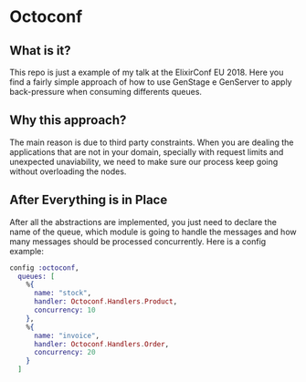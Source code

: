# Octoconf

## What is it?
This repo is just a example of my talk at the ElixirConf EU 2018. 
Here you find a fairly simple approach of how to use GenStage e GenServer to apply
back-pressure when consuming differents queues.

## Why this approach?
The main reason is due to third party constraints. When you are dealing the applications
that are not in your domain, specially with request limits and unexpected unaviability, 
we need to make sure our process keep going without overloading the nodes.

## After Everything is in Place
After all the abstractions are implemented, you just need to declare the name of the queue, 
which module is going to handle the messages and how many messages should be 
processed concurrently. Here is a config example:

```elixir
config :octoconf,
  queues: [
    %{
      name: "stock",
      handler: Octoconf.Handlers.Product,
      concurrency: 10
    },
    %{
      name: "invoice",
      handler: Octoconf.Handlers.Order,
      concurrency: 20
    }
  ]
```
